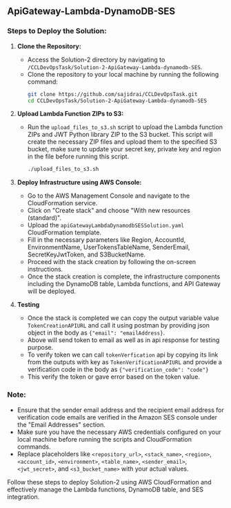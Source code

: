 ## ApiGateway-Lambda-DynamoDB-SES

### Steps to Deploy the Solution:

1. **Clone the Repository:**
   - Access the Solution-2 directory by navigating to `/CCLDevOpsTask/Solution-2-ApiGateway-Lambda-dynamodb-SES`.
   - Clone the repository to your local machine by running the following command:
     ```bash
     git clone https://github.com/sajidrai/CCLDevOpsTask.git
     cd CCLDevOpsTask/Solution-2-ApiGateway-Lambda-dynamodb-SES
     ```

2. **Upload Lambda Function ZIPs to S3:**
   - Run the `upload_files_to_s3.sh` script to upload the Lambda function ZIPs and JWT Python library ZIP to the S3 bucket. This script will create the necessary ZIP files and upload them to the specified S3 bucket, make sure to update your secret key, private key and region in the file before running this script.
     ```bash
     ./upload_files_to_s3.sh
     ```

3. **Deploy Infrastructure using AWS Console:**
   - Go to the AWS Management Console and navigate to the CloudFormation service.
   - Click on "Create stack" and choose "With new resources (standard)".
   - Upload the `apiGatewayLambdaDynamodbSESSolution.yaml` CloudFormation template.
   - Fill in the necessary parameters like Region, AccountId, EnvironmentName, UserTokensTableName, SenderEmail, SecretKeyJwtToken, and S3BucketName.
   - Proceed with the stack creation by following the on-screen instructions.
   - Once the stack creation is complete, the infrastructure components including the DynamoDB table, Lambda functions, and API Gateway will be deployed.

3. **Testing**
   - Once the stack is completed we can copy the output variable value `TokenCreationAPIURL` and call it using postman by providing json object in the body as 
   `{"email": "emailAddress}`.
   - Above will send token to email as well as in api response for testing purpose.
   - To verify token we can call `tokenVerfication` api by copying its link from the outputs with key as `TokenVerificationAPIURL` and provide a verification code in the body as `{"verification_code": "code"}`
   - This verify the token or gave error based on the token value.

### Note:
- Ensure that the sender email address and the recipient email address for verification code emails are verified in the Amazon SES console under the "Email Addresses" section.
- Make sure you have the necessary AWS credentials configured on your local machine before running the scripts and CloudFormation commands.
- Replace placeholders like `<repository_url>`, `<stack_name>`, `<region>`, `<account_id>`, `<environment>`, `<table_name>`, `<sender_email>`, `<jwt_secret>`, and `<s3_bucket_name>` with your actual values.

Follow these steps to deploy Solution-2 using AWS CloudFormation and effectively manage the Lambda functions, DynamoDB table, and SES integration.
